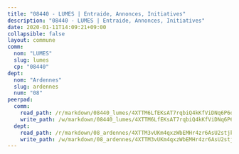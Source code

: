 ```yaml
---
title: "08440 - LUMES | Entraide, Annonces, Initiatives"
description: "08440 - LUMES | Entraide, Annonces, Initiatives"
date: 2020-01-11T14:09:21+09:00
collapsible: false
layout: commune
comm:
  nom: "LUMES"
  slug: lumes
  cp: "08440"
dept:
  nom: "Ardennes"
  slug: ardennes
  num: "08"
peerpad:
  comm:
    read_path: /r/markdown/08440_lumes/4XTTM6LfEKsAT7rqbiQ4kKfViDNq6P6qHzBpiijZ3iJzHgVGK
    write_path: /w/markdown/08440_lumes/4XTTM6LfEKsAT7rqbiQ4kKfViDNq6P6qHzBpiijZ3iJzHgVGK-K3TgU8hnYURFPvyWVXPEEZomfsxHq9mmghw9RzzwkEBRuCRdY6E2fNtefndfBLs3Qia8rFyaXPw6Y5VTMRU8oY63uCtEiUezK3CdkSG6CqzWdFnmBJhHXdV9j96JaXMDGRJxsNVu
  dept:
    read_path: /r/markdown/08_ardennes/4XTTM3vUKm4qxzWbEMHr4zr6AsU2stjkKdsaY9uMbmhXjv9QM
    write_path: /w/markdown/08_ardennes/4XTTM3vUKm4qxzWbEMHr4zr6AsU2stjkKdsaY9uMbmhXjv9QM-K3TgUMB9u4JvtZdFBPfBexH6pGeKJREiRZLakfAxGDqg6fgd1ib6XHxM9tkwaYxqJV2qNTbboL5jGpTS7re5rUf5cB5fLzdnicM4aJkF5ZXmkvCRXEh5XT7432iWRZFby5MMVbKP
---
```


